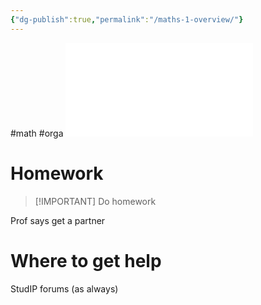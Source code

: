 ```yaml
---
{"dg-publish":true,"permalink":"/maths-1-overview/"}
---
```


#math #orga
![Infosheet_Winter_Semester_2025_2026.pdf](/img/user/Attachments/Infosheet_Winter_Semester_2025_2026.pdf)

# Homework

> [!IMPORTANT] Do homework

Prof says get a partner
# Where to get help
StudIP forums (as always)
